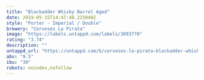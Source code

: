 ```yaml
---
title: "Blackadder Whisky Barrel Aged"
date: 2019-05-15T14:47:48.225040Z
style: "Porter - Imperial / Double"
brewery: "Cerveses La Pirata"
image: "https://labels.untappd.com/labels/3093770"
rating: "3.74"
description: ""
untappd_url: "https://untappd.com/b/cerveses-la-pirata-blackadder-whisky-barrel-aged/3093770"
abv: "9.5"
ibu: "30"
robots: noindex,nofollow
---
```


